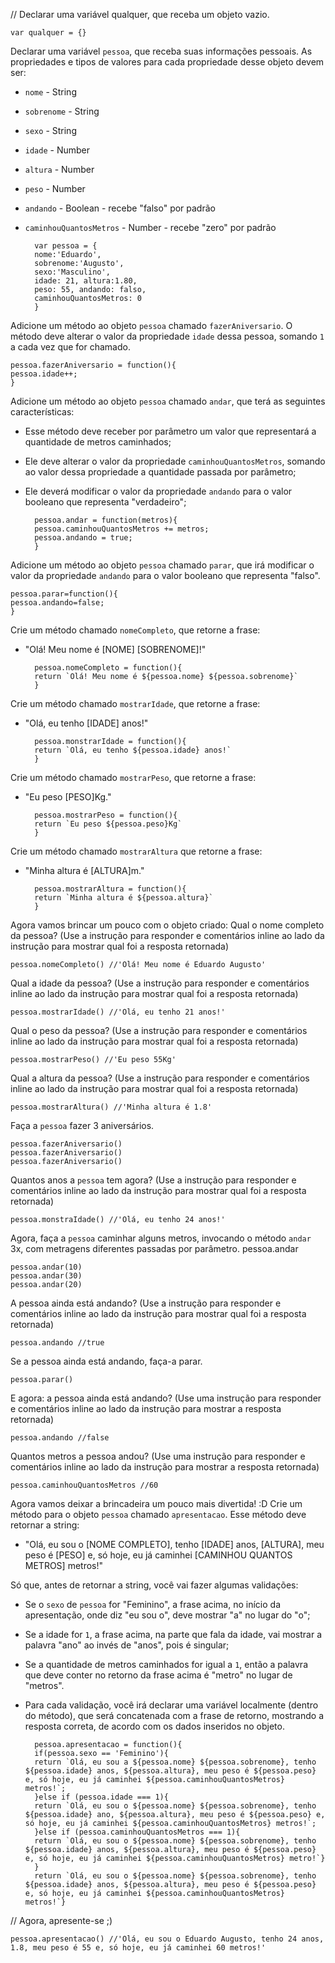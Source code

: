 // Declarar uma variável qualquer, que receba um objeto vazio.

    var qualquer = {}

Declarar uma variável `pessoa`, que receba suas informações pessoais.
As propriedades e tipos de valores para cada propriedade desse objeto devem ser:

- `nome` - String
- `sobrenome` - String
- `sexo` - String
- `idade` - Number
- `altura` - Number
- `peso` - Number
- `andando` - Boolean - recebe "falso" por padrão
- `caminhouQuantosMetros` - Number - recebe "zero" por padrão

        var pessoa = {
        nome:'Eduardo',
        sobrenome:'Augusto',
        sexo:'Masculino',
        idade: 21, altura:1.80,
        peso: 55, andando: falso,
        caminhouQuantosMetros: 0
        }

Adicione um método ao objeto `pessoa` chamado `fazerAniversario`. O método deve
alterar o valor da propriedade `idade` dessa pessoa, somando `1` a cada vez que
for chamado.

    pessoa.fazerAniversario = function(){
    pessoa.idade++;
    }

Adicione um método ao objeto `pessoa` chamado `andar`, que terá as seguintes
características:

- Esse método deve receber por parâmetro um valor que representará a quantidade
  de metros caminhados;
- Ele deve alterar o valor da propriedade `caminhouQuantosMetros`, somando ao
  valor dessa propriedade a quantidade passada por parâmetro;
- Ele deverá modificar o valor da propriedade `andando` para o valor
  booleano que representa "verdadeiro";

        pessoa.andar = function(metros){
        pessoa.caminhouQuantosMetros += metros;
        pessoa.andando = true;
        }

Adicione um método ao objeto `pessoa` chamado `parar`, que irá modificar o valor
da propriedade `andando` para o valor booleano que representa "falso".

    pessoa.parar=function(){
    pessoa.andando=false;
    }

Crie um método chamado `nomeCompleto`, que retorne a frase:

- "Olá! Meu nome é [NOME] [SOBRENOME]!"

        pessoa.nomeCompleto = function(){
        return `Olá! Meu nome é ${pessoa.nome} ${pessoa.sobrenome}`
        }

Crie um método chamado `mostrarIdade`, que retorne a frase:

- "Olá, eu tenho [IDADE] anos!"

        pessoa.monstrarIdade = function(){
        return `Olá, eu tenho ${pessoa.idade} anos!`
        }

Crie um método chamado `mostrarPeso`, que retorne a frase:

- "Eu peso [PESO]Kg."

        pessoa.mostrarPeso = function(){
        return `Eu peso ${pessoa.peso}Kg`
        }

Crie um método chamado `mostrarAltura` que retorne a frase:

- "Minha altura é [ALTURA]m."

        pessoa.mostrarAltura = function(){
        return `Minha altura é ${pessoa.altura}`
        }

Agora vamos brincar um pouco com o objeto criado:
Qual o nome completo da pessoa? (Use a instrução para responder e comentários
inline ao lado da instrução para mostrar qual foi a resposta retornada)

    pessoa.nomeCompleto() //'Olá! Meu nome é Eduardo Augusto'

Qual a idade da pessoa? (Use a instrução para responder e comentários
inline ao lado da instrução para mostrar qual foi a resposta retornada)

    pessoa.mostrarIdade() //'Olá, eu tenho 21 anos!'

Qual o peso da pessoa? (Use a instrução para responder e comentários
inline ao lado da instrução para mostrar qual foi a resposta retornada)

    pessoa.mostrarPeso() //'Eu peso 55Kg'

Qual a altura da pessoa? (Use a instrução para responder e comentários
inline ao lado da instrução para mostrar qual foi a resposta retornada)

    pessoa.mostrarAltura() //'Minha altura é 1.8'

Faça a `pessoa` fazer 3 aniversários.

    pessoa.fazerAniversario()
    pessoa.fazerAniversario()
    pessoa.fazerAniversario()

Quantos anos a `pessoa` tem agora? (Use a instrução para responder e
comentários inline ao lado da instrução para mostrar qual foi a resposta
retornada)

    pessoa.monstraIdade() //'Olá, eu tenho 24 anos!'

Agora, faça a `pessoa` caminhar alguns metros, invocando o método `andar` 3x,
com metragens diferentes passadas por parâmetro.
pessoa.andar

    pessoa.andar(10)
    pessoa.andar(30)
    pessoa.andar(20)

A pessoa ainda está andando? (Use a instrução para responder e comentários
inline ao lado da instrução para mostrar qual foi a resposta retornada)

    pessoa.andando //true

Se a pessoa ainda está andando, faça-a parar.

    pessoa.parar()

E agora: a pessoa ainda está andando? (Use uma instrução para responder e
comentários inline ao lado da instrução para mostrar a resposta retornada)

    pessoa.andando //false

Quantos metros a pessoa andou? (Use uma instrução para responder e comentários
inline ao lado da instrução para mostrar a resposta retornada)

    pessoa.caminhouQuantosMetros //60

Agora vamos deixar a brincadeira um pouco mais divertida! :D
Crie um método para o objeto `pessoa` chamado `apresentacao`. Esse método deve
retornar a string:

- "Olá, eu sou o [NOME COMPLETO], tenho [IDADE] anos, [ALTURA], meu peso é [PESO] e, só hoje, eu já caminhei [CAMINHOU QUANTOS METROS] metros!"

Só que, antes de retornar a string, você vai fazer algumas validações:

- Se o `sexo` de `pessoa` for "Feminino", a frase acima, no início da
  apresentação, onde diz "eu sou o", deve mostrar "a" no lugar do "o";
- Se a idade for `1`, a frase acima, na parte que fala da idade, vai mostrar a
  palavra "ano" ao invés de "anos", pois é singular;
- Se a quantidade de metros caminhados for igual a `1`, então a palavra que
  deve conter no retorno da frase acima é "metro" no lugar de "metros".
- Para cada validação, você irá declarar uma variável localmente (dentro do
  método), que será concatenada com a frase de retorno, mostrando a resposta
  correta, de acordo com os dados inseridos no objeto.

        pessoa.apresentacao = function(){
        if(pessoa.sexo == 'Feminino'){
        return `Olá, eu sou a ${pessoa.nome} ${pessoa.sobrenome}, tenho ${pessoa.idade} anos, ${pessoa.altura}, meu peso é ${pessoa.peso} e, só hoje, eu já caminhei ${pessoa.caminhouQuantosMetros} metros!`;
        }else if (pessoa.idade === 1){
        return `Olá, eu sou o ${pessoa.nome} ${pessoa.sobrenome}, tenho ${pessoa.idade} ano, ${pessoa.altura}, meu peso é ${pessoa.peso} e, só hoje, eu já caminhei ${pessoa.caminhouQuantosMetros} metros!`;
        }else if (pessoa.caminhouQuantosMetros === 1){
        return `Olá, eu sou o ${pessoa.nome} ${pessoa.sobrenome}, tenho ${pessoa.idade} anos, ${pessoa.altura}, meu peso é ${pessoa.peso} e, só hoje, eu já caminhei ${pessoa.caminhouQuantosMetros} metro!`}
        }
        return `Olá, eu sou o ${pessoa.nome} ${pessoa.sobrenome}, tenho ${pessoa.idade} anos, ${pessoa.altura}, meu peso é ${pessoa.peso} e, só hoje, eu já caminhei ${pessoa.caminhouQuantosMetros} metros!`}

// Agora, apresente-se ;)

    pessoa.apresentacao() //'Olá, eu sou o Eduardo Augusto, tenho 24 anos, 1.8, meu peso é 55 e, só hoje, eu já caminhei 60 metros!'